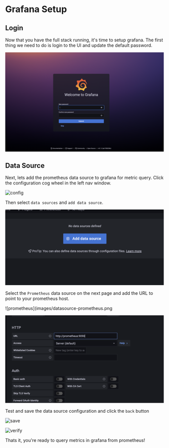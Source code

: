 # Grafana Setup

## Login
Now that you have the full stack running, it's time to setup grafana. The first thing we need to do is login to the UI and update the default password. 

![login](images/grafana-login.png)

## Data Source
Next, lets add the prometheus data source to grafana for metric query. Click the configuration cog wheel in the left nav window. 

![config](images/grafan-config.png)

Then select `data sources` and `add data source`.

![datasource](images/grafana-datasource.png)

Select the `Prometheus` data source on the next page and add the URL to point to your prometheus host. 

![prometheus](images/datasource-prometheus.png

![url](images/datasource-url.png)

Test and save the data source configuration and click the `back` button

![save](images/datasource-save.ping)

![verify](images/datasource-verify.ping)

Thats it, you're ready to query metrics in grafana from prometheus!
